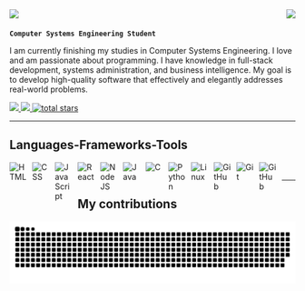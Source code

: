<img align="right" src="https://visitor-badge.laobi.icu/badge?page_id=BetoC2.BetoC2" />

<img src="https://readme-typing-svg.herokuapp.com/?font=Righteous&size=35&width=500&height=70&duration=4000&lines=Hi+There!+👋;+I'm+Alberto!;" />

**`Computer Systems Engineering Student`**

I am currently finishing my studies in Computer Systems Engineering. I love and am passionate about programming. I have knowledge in full-stack development, systems administration, and business intelligence. My goal is to develop high-quality software that effectively and elegantly addresses real-world problems.

<a href="https://www.linkedin.com/in/alberto-renteria-a252412b9" target="_blank">
<img src="https://img.shields.io/badge/LinkedIn-0077B5?style=for-the-badge&logo=linkedin&logoColor=white" target="_blank" />
</a>
<a href="" target="_blank">
  <img src="https://img.shields.io/badge/Portfolio-E05D44?style=for-the-badge&logo=google-chrome&logoColor=white" target="_blank" />
</a>
<a href="https://github.com/BetoC2?tab=repositories&sort=stargazers">
  <img alt="total stars" title="Total stars on GitHub" src="https://custom-icon-badges.demolab.com/github/stars/BetoC2?color=55960c&style=for-the-badge&labelColor=488207&logo=star"/>
</a>

---

## Languages-Frameworks-Tools

<img align="left" alt="HTML" width="30px" style="padding-right:10px;" src="https://cdn.jsdelivr.net/gh/devicons/devicon/icons/html5/html5-plain.svg" />
<img align="left" alt="CSS" width="30px" style="padding-right:10px;" src="https://cdn.jsdelivr.net/gh/devicons/devicon/icons/css3/css3-plain.svg" />
<img align="left" alt="JavaScript" width="30px" style="padding-right:10px;" src="https://cdn.jsdelivr.net/gh/devicons/devicon/icons/javascript/javascript-plain.svg" />
<img align="left" alt="React" width="30px" style="padding-right:10px;" src="https://cdn.jsdelivr.net/gh/devicons/devicon/icons/react/react-original.svg" />
<img align="left" alt="NodeJS" width="30px" style="padding-right:10px;" src="https://cdn.jsdelivr.net/gh/devicons/devicon/icons/nodejs/nodejs-original.svg" />
<img align="left" alt="Java" width="30px" style="padding-right:10px;" src="https://cdn.jsdelivr.net/gh/devicons/devicon/icons/java/java-original.svg"/>
<img align="left" alt="C" width="30px" style="padding-right:10px;" src="https://cdn.jsdelivr.net/gh/devicons/devicon@latest/icons/c/c-original.svg" />
<img align="left" alt="Python" width="30px" style="padding-right:10px;" src="https://cdn.jsdelivr.net/gh/devicons/devicon/icons/python/python-plain.svg" />
<img align="left" alt="Linux" width="30px" style="padding-right:10px;" src="https://cdn.jsdelivr.net/gh/devicons/devicon/icons/linux/linux-original.svg" />
<img align="left" alt="GitHub" width="30px" style="padding-right:10px;" src="https://skillicons.dev/icons?i=bash" />
<img align="left" alt="Git" width="30px" style="padding-right:10px;" src="https://cdn.jsdelivr.net/gh/devicons/devicon/icons/git/git-original.svg" />
<img align="left" alt="GitHub" width="30px" style="padding-right:10px;" src="https://skillicons.dev/icons?i=github" />
<br />

---

## My contributions 
<picture>
  <source media="(prefers-color-scheme: dark)" srcset="https://raw.githubusercontent.com/BetoC2/BetoC2/output/github-contribution-grid-snake-dark.svg" />
  <source media="(prefers-color-scheme: light)" srcset="https://raw.githubusercontent.com/BetoC2/BetoC2/output/github-contribution-grid-snake.svg" />
  <img alt="github-snake" src="https://raw.githubusercontent.com/BetoC2/BetoC2/output/github-contribution-grid-snake.svg" />
</picture>

